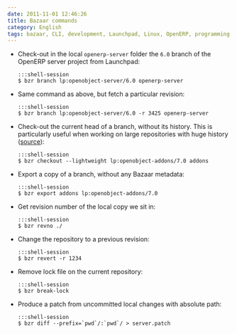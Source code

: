 ```yaml
---
date: 2011-11-01 12:46:26
title: Bazaar commands
category: English
tags: bazaar, CLI, development, Launchpad, Linux, OpenERP, programming
---
```


  * Check-out in the local `openerp-server` folder the `6.0` branch of the OpenERP server project from Launchpad:

        :::shell-session
        $ bzr branch lp:openobject-server/6.0 openerp-server

  * Same command as above, but fetch a particular revision:

        :::shell-session
        $ bzr branch lp:openobject-server/6.0 -r 3425 openerp-server

  * Check-out the current head of a branch, without its history. This is particularly useful when working on large repositories with huge history ([source](https://doc.bazaar.canonical.com/beta/en/user-guide/using_checkouts.html#getting-a-lightweight-checkout)):

        :::shell-session
        $ bzr checkout --lightweight lp:openobject-addons/7.0 addons

  * Export a copy of a branch, without any Bazaar metadata:

        :::shell-session
        $ bzr export addons lp:openobject-addons/7.0

  * Get revision number of the local copy we sit in:

        :::shell-session
        $ bzr revno ./

  * Change the repository to a previous revision:

        :::shell-session
        $ bzr revert -r 1234

  * Remove lock file on the current repository:

        :::shell-session
        $ bzr break-lock

  * Produce a patch from uncommitted local changes with absolute path:

        :::shell-session
        $ bzr diff --prefix=`pwd`/:`pwd`/ > server.patch
